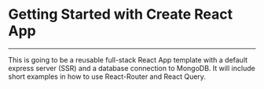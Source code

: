 # Getting Started with Create React App
---

This is going to be a reusable full-stack React App template with a default express server (SSR) and a database connection to MongoDB. It will include short examples in how to use React-Router and React Query.

